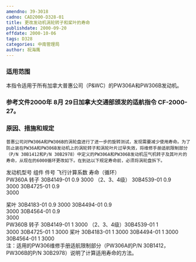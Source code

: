```yaml
---
amendno: 39-3018  
cadno: CAD2000-D328-01  
title: 更改发动机涡轮转子和桨叶的寿命  
publishdate: 2000-09-20  
effdate: 2000-10-06  
tags: D328  
categories: 中南管理局  
author: 祝海鹰  
---
```

  
### 适用范围  
本指令适用于所有加拿大普惠公司（P&WC）的PW306A和PW306B发动机。  
  
<!--more-->  
### 参考文件2000年 8月 29日加拿大交通部颁发的适航指令 CF-2000-27。  
  
### 原因、措施和规定  
    普惠公司对PW306A和PW306B的涡轮盘进行了进一步的旋转测试，发现需要减少使用寿命。为了防止装在PW36A和PW306B发动机上的涡轮转子和涡轮叶片过早失效，将维修手册适航限制部分（P/N 30B1412和P/N 30B2978）中定义的PW306A和PW306B发动机压气机转子及其叶片的寿命，从现在的6000循环更改如下。在到达以下规定寿命前，必须将涡轮盘拆下。  
发动机型号 组件 件号 飞行计算系数 寿命（循环）  
PW360A 转子     30B4149-01  0.9 3000 （2、3、4级） 30B4539-01 0.9  
3000                      30B4725-01  0.9  
3000  
  
桨叶     30B4183-01  0.9 3000                      30B4494-01  0.9  
3000                      30B4564-01  0.9  
3000  
PW360B 转子     30B4149-01  1 3000         （2、3、4级）30B4539-01  1  
3000                      30B4725-01  1 3000 桨叶     30B4183-01  1 3000                      30B4494-01  1 3000                      30B4564-01  1 3000  
注：适用的PW306维修手册适航限制部分（PW306A的P/N 30B1412， PW306B的P/N 30B2978）说明了计算适用寿命的方法。  
